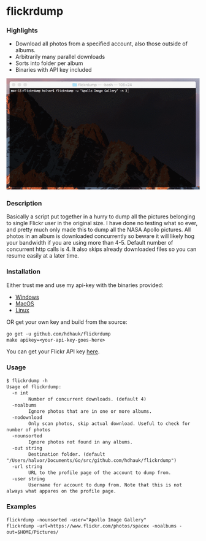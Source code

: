 # flickrdump

### Highlights
* Download all photos from a specified account, also those outside of albums.
* Arbitrarily many parallel downloads
* Sorts into folder per album
* Binaries with API key included

![](screen.gif)

### Description
Basically a script put together in a hurry to dump all the pictures belonging to single Flickr user in the original size. I have done no testing what so ever, and pretty much only made this to dump all the NASA Apollo pictures. All photos in an album is downloaded concurrently so beware it will likely hog your bandwidth if you are using more than 4-5. Default number of concurrent http calls is 4. It also skips already downloaded files so you can resume easily at a later time.

### Installation
Either trust me and use my api-key with the binaries provided:
* [Windows](./bin/flickrdump_windows.exe)
* [MacOS](./bin/flickrdump_darwin)
* [Linux](./bin/flickrdump_linux)

OR get your own key and build from the source:
```
go get -u github.com/hdhauk/flickrdump
make apikey=<your-api-key-goes-here>
```
You can get your Flickr API key [here](https://www.flickr.com/services/api/misc.api_keys.html).

### Usage
```
$ flickrdump -h
Usage of flickrdump:
  -n int
        Number of concurrent downloads. (default 4)
  -noalbums
        Ignore photos that are in one or more albums.
  -nodownload
        Only scan photos, skip actual download. Useful to check for number of photos
  -nounsorted
        Ignore photos not found in any albums.
  -out string
        Destination folder. (default "/Users/halvor/Documents/Go/src/github.com/hdhauk/flickrdump")
  -url string
        URL to the profile page of the account to dump from.
  -user string
        Username for account to dump from. Note that this is not always what appares on the profile page.
```

### Examples
```
flickrdump -nounsorted -user="Apollo Image Gallery"
flickrdump -url=https://www.flickr.com/photos/spacex -noalbums -out=$HOME/Pictures/
```
